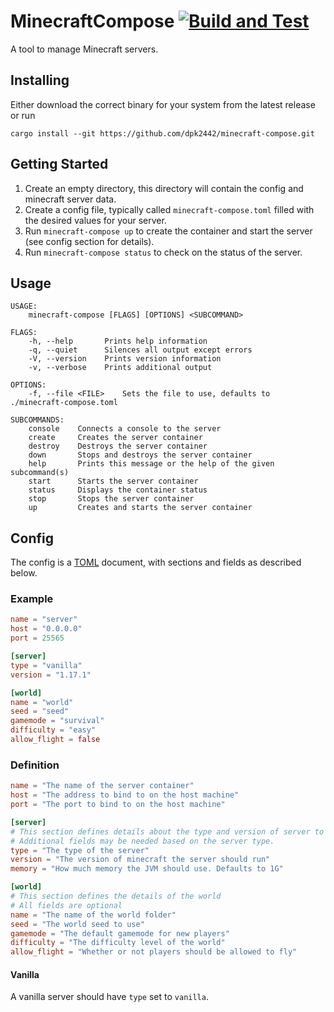 # MinecraftCompose [![Build and Test](https://github.com/dpk2442/minecraft-compose/actions/workflows/test.yml/badge.svg)](https://github.com/dpk2442/minecraft-compose/actions/workflows/test.yml)

A tool to manage Minecraft servers.

## Installing

Either download the correct binary for your system from the latest release or run

```
cargo install --git https://github.com/dpk2442/minecraft-compose.git
```

## Getting Started

1. Create an empty directory, this directory will contain the config and minecraft server data.
2. Create a config file, typically called `minecraft-compose.toml` filled with the desired values for your server.
3. Run `minecraft-compose up` to create the container and start the server (see config section for details).
4. Run `minecraft-compose status` to check on the status of the server.

## Usage

```
USAGE:
    minecraft-compose [FLAGS] [OPTIONS] <SUBCOMMAND>

FLAGS:
    -h, --help       Prints help information
    -q, --quiet      Silences all output except errors
    -V, --version    Prints version information
    -v, --verbose    Prints additional output

OPTIONS:
    -f, --file <FILE>    Sets the file to use, defaults to ./minecraft-compose.toml

SUBCOMMANDS:
    console    Connects a console to the server
    create     Creates the server container
    destroy    Destroys the server container
    down       Stops and destroys the server container
    help       Prints this message or the help of the given subcommand(s)
    start      Starts the server container
    status     Displays the container status
    stop       Stops the server container
    up         Creates and starts the server container
```

## Config

The config is a [TOML](https://toml.io/) document, with sections and fields as described below.

### Example

```toml
name = "server"
host = "0.0.0.0"
port = 25565

[server]
type = "vanilla"
version = "1.17.1"

[world]
name = "world"
seed = "seed"
gamemode = "survival"
difficulty = "easy"
allow_flight = false
```

### Definition

```toml
name = "The name of the server container"
host = "The address to bind to on the host machine"
port = "The port to bind to on the host machine"

[server]
# This section defines details about the type and version of server to run
# Additional fields may be needed based on the server type.
type = "The type of the server"
version = "The version of minecraft the server should run"
memory = "How much memory the JVM should use. Defaults to 1G"

[world]
# This section defines the details of the world
# All fields are optional
name = "The name of the world folder"
seed = "The world seed to use"
gamemode = "The default gamemode for new players"
difficulty = "The difficulty level of the world"
allow_flight = "Whether or not players should be allowed to fly"
```

#### Vanilla

A vanilla server should have `type` set to `vanilla`.
